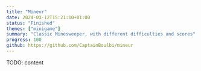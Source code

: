 ```yaml
---
title: "Mineur"
date: 2024-03-12T15:21:10+01:00
status: "Finished"
themes: ["minigame"]
summary: "Classic Minesweeper, with different difficulties and scores"
progress: 100
github: https://github.com/CaptainBoulbi/mineur
---
```


TODO: content

